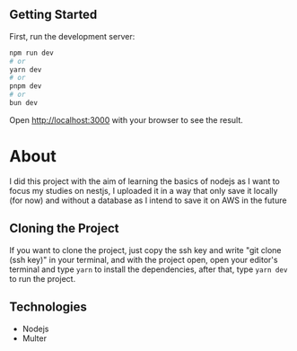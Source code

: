 ## Getting Started

First, run the development server:

```bash
npm run dev
# or
yarn dev
# or
pnpm dev
# or
bun dev
```

Open [http://localhost:3000](http://localhost:3000) with your browser to see the result.

# About

I did this project with the aim of learning the basics of nodejs as I want to focus my studies on nestjs, I uploaded it in a way that only save it locally (for now) and without a database as I intend to save it on AWS in the future

## Cloning the Project
If you want to clone the project, just copy the ssh key and write "git clone (ssh key)" in your terminal,  and with the project open, open your editor's terminal and type ```yarn``` to install the dependencies, 
after that, type ```yarn dev``` to run the project.

## Technologies
- Nodejs
- Multer



